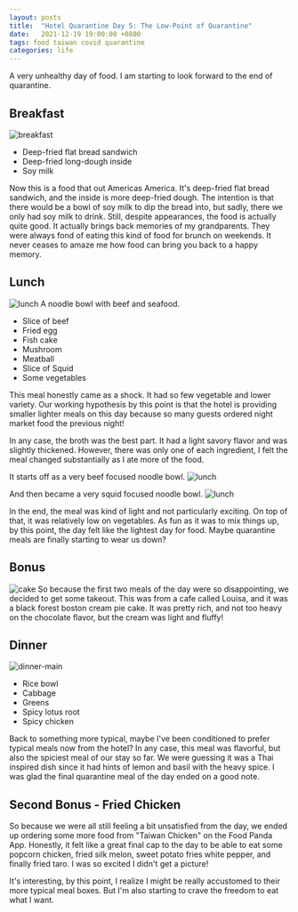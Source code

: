 ```yaml
---
layout: posts
title:  "Hotel Quarantine Day 5: The Low-Point of Quarantine"
date:   2021-12-19 19:00:00 +0800
tags: food taiwan covid quarantine
categories: life
---
```


A very unhealthy day of food. I am starting to look forward to the end of quarantine.

## Breakfast

![breakfast](/assets/taiwan_2021/day5_meal1.jpg)
* Deep-fried flat bread sandwich
* Deep-fried long-dough inside
* Soy milk

Now this is a food that out Americas America. It's deep-fried flat bread sandwich, and
the inside is more deep-fried dough. The intention is that there would be a bowl of soy
milk to dip the bread into, but sadly, there we only had soy milk to drink. Still, despite
appearances, the food is actually quite good. It actually brings back memories of my
grandparents. They were always fond of eating this kind of food for brunch on weekends. It never ceases to amaze me how
food can bring you back to a happy memory.

## Lunch

![lunch](/assets/taiwan_2021/day5_meal2a.jpg)
A noodle bowl with beef and seafood.
* Slice of beef
* Fried egg
* Fish cake
* Mushroom
* Meatball
* Slice of Squid
* Some vegetables

This meal honestly came as a shock. It had so few vegetable and lower variety. Our
working hypothesis by this point is that the hotel is providing smaller lighter meals on
this day because so many guests ordered night market food the previous night!

In any case, the broth was the best part. It had a light savory flavor and was slightly
thickened. However, there was only one of each ingredient, I felt the meal changed
substantially as I ate more of the food.

It starts off as a very beef focused noodle bowl.
![lunch](/assets/taiwan_2021/day5_meal2b.jpg)

And then became a very squid focused noodle bowl.
![lunch](/assets/taiwan_2021/day5_meal2c.jpg)

In the end, the meal was kind of light and not particularly exciting. On top of that, it
was relatively low on vegetables. As fun as it was to mix things up, by this point, the
day felt like the lightest day for food. Maybe quarantine meals are finally starting to
wear us down?

## Bonus
![cake](/assets/taiwan_2021/day5_bonus.jpg)
So because the first two meals of the day were so disappointing, we decided to get some
takeout. This was from a cafe called Louisa, and it was a black forest boston cream pie
cake. It was pretty rich, and not too heavy on the chocolate flavor, but the cream was
light and fluffy!

## Dinner

![dinner-main](/assets/taiwan_2021/day5_meal3.jpg)
* Rice bowl
* Cabbage
* Greens
* Spicy lotus root
* Spicy chicken

Back to something more typical, maybe I've been conditioned to prefer typical meals now
from the hotel? In any case, this meal was flavorful, but also the spiciest meal of our
stay so far. We were guessing it was a Thai inspired dish since it had hints of lemon
and basil with the heavy spice. I was glad the final quarantine meal of the day ended
on a good note.

## Second Bonus - Fried Chicken

So because we were all still feeling a bit unsatisfied from the day, we ended up
ordering some more food from "Taiwan Chicken" on the Food Panda App. Honestly, it felt
like a great final cap to the day to be able to eat some popcorn chicken, fried silk
melon, sweet potato fries white pepper, and finally fried taro. I was so excited I
didn't get a picture!

It's interesting, by this point, I realize I might be really accustomed to their more
typical meal boxes. But I'm also starting to crave the freedom to eat what I want.